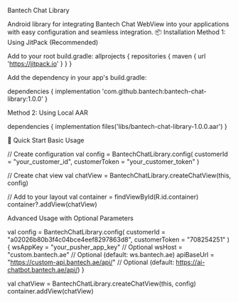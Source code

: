 Bantech Chat Library

Android library for integrating Bantech Chat WebView into your applications with easy configuration and seamless integration.
📦 Installation
Method 1: Using JitPack (Recommended)

Add to your root build.gradle:
allprojects {
    repositories {
        maven { url 'https://jitpack.io' }
    }
}

 Add the dependency in your app's build.gradle:

 dependencies {
    implementation 'com.github.bantech:bantech-chat-library:1.0.0'
}

Method 2: Using Local AAR

dependencies {
    implementation files('libs/bantech-chat-library-1.0.0.aar')
}


🚀 Quick Start
Basic Usage

// Create configuration
val config = BantechChatLibrary.config(
    customerId = "your_customer_id",
    customerToken = "your_customer_token"
)

// Create chat view
val chatView = BantechChatLibrary.createChatView(this, config)

// Add to your layout
val container = findViewById<FrameLayout>(R.id.container)
container?.addView(chatView)

Advanced Usage with Optional Parameters

val config = BantechChatLibrary.config(
    customerId = "a02026b80b3f4c04bce4eef8297863d8",
    customerToken = "708254251"
) {
    wsAppKey = "your_pusher_app_key"      // Optional
    wsHost = "custom.bantech.ae"          // Optional (default: ws.bantech.ae)
    apiBaseUrl = "https://custom-api.bantech.ae/api/" // Optional (default: https://ai-chatbot.bantech.ae/api/)
}

val chatView = BantechChatLibrary.createChatView(this, config)
container.addView(chatView)






